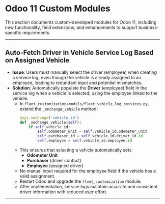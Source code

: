 # Odoo 11 Custom Modules

This section documents custom-developed modules for Odoo 11, including new functionality, field extensions, and enhancements to support business-specific requirements.

---

## Auto-Fetch Driver in Vehicle Service Log Based on Assigned Vehicle

- **Issue**: Users must manually select the driver (employee) when creating a service log, even though the vehicle is already assigned to an employee, leading to redundant input and potential mismatches.
- **Solution**: Automatically populate the **Driver** (employee) field in the service log when a vehicle is selected, using the employee linked to the vehicle.
  - In `fleet_customization/models/fleet_vehicle_log_services.py`, extend the `_onchange_vehicle` method:
    ```python
    @api.onchange('vehicle_id')
    def _onchange_vehicle(self):
        if self.vehicle_id:
            self.odometer_unit = self.vehicle_id.odometer_unit
            self.purchaser_id = self.vehicle_id.driver_id.id
            self.employee = self.vehicle_id.employee.id
    ```
  - This ensures that selecting a vehicle automatically sets:
    - **Odometer Unit**
    - **Purchaser** (driver contact)
    - **Employee** (assigned driver)
  - No manual input required for the employee field if the vehicle has a valid assignment.
  - Restart Odoo and upgrade the `fleet_customization` module.
  - After implementation, service logs maintain accurate and consistent driver information with reduced user effort.

---
